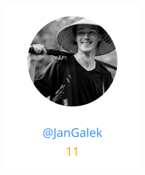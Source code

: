 
<div>
<span>
  <a href="https://github.com/JanGalek"><img src="https://raw.githubusercontent.com/gouef/schema/refs/heads/contributors-svg/.github/contributors/JanGalek.svg" alt="JanGalek" /></a>
</span>
</div>

